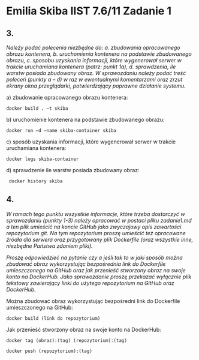 # Emilia Skiba IIST 7.6/11 Zadanie 1

## 3.

*Należy podać polecenia niezbędne do: a. zbudowania opracowanego obrazu kontenera, b. uruchomienia kontenera na podstawie zbudowanego obrazu, c. sposobu uzyskania informacji, które wygenerował serwer w trakcie uruchamiana kontenera (patrz: punkt 1a), d. sprawdzenia, ile warstw posiada zbudowany obraz. W sprawozdaniu należy podać treść poleceń (punkty a – d) w raz w ewentualnymi komentarzami oraz zrzut ekrany okna przeglądarki, potwierdzający poprawne działanie systemu.*

a)	zbudowanie opracowanego obrazu kontenera:

``` docker build . –t skiba ```

b)	uruchomienie kontenera na podstawie zbudowanego obrazu:

```docker run –d –name skiba-container skiba```

c)	sposób uzyskania informacji, które wygenerował serwer w trakcie uruchamiana kontenera:

```docker logs skiba-container```

d)	sprawdzenie ile warstw posiada zbudowany obraz:

``` docker history skiba```

## 4. 
*W ramach tego punktu wszystkie informacje, które trzeba dostarczyć w sprawozdaniu (punkty 1-3) należy opracować w postaci pliku zadanie1.md a ten plik umieścić na koncie GitHub jako zwyczajowy opis zawartości repozytorium git. Na tym repozytorium proszę umieścić też opracowane źródła dla serwera oraz przygotowany plik Dockerfile (oraz wszystkie inne, niezbędne Państwa zdaniem pliki).*

*Proszę odpowiedzieć na pytanie czy a jeśli tak to w jaki sposób można zbudować obraz wykorzystując bezpośrednia link do Dockerfile umieszczonego na GitHub oraz jak przenieść stworzony obraz na swoje konto na DockerHub. Jako sprawozdanie proszę przekazać wyłącznie plik tekstowy zawierający linki do użytego repozytorium na GitHub oraz DockerHub.*

Można zbudować obraz wykorzystując bezpośredni link do Dockerfile umieszczonego na GitHub:

```docker build (link do repozytorium)```

Jak przenieść stworzony obraz na swoje konto na DockerHub:

```docker tag (obraz):(tag) (repozytorium):(tag)```

```docker push (repozytorium):(tag)```
